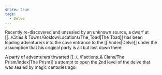 ```yaml
---
share: true
tags:
  - Delve
---
```


Recently re-discovered and unsealed by an unknown source, a dwarf at [[../Cities & Towns/Goslow/Locations/The_Toad|The Toad]] has been leading adventurers into the cave entrance to the [[./index|Delve]] under the assumption that his original party is all but lost down there. 

A party of adventurers thwarted [[../../Factions_& Clans/The Prism/index|The Prism]]'s attempt to open the 2nd level of the delve that was sealed by magic centuries ago.